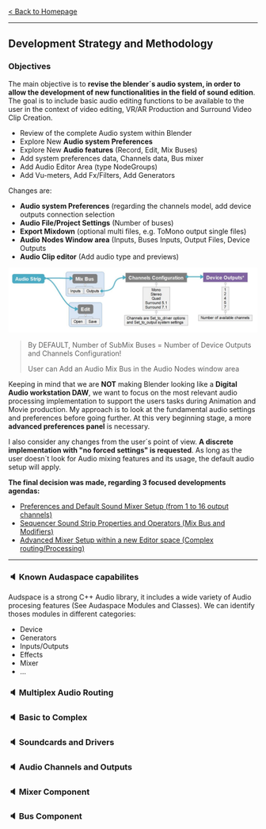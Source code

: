 [< Back to Homepage](/../..)

---

## Development Strategy and Methodology

### Objectives

The main objective is to **revise the blender´s audio system, in order to allow the development of new functionalities in the field of sound edition**. The goal is to include basic audio editing functions to be available to the user in the context of video editing, VR/AR Production and Surround Video Clip Creation.

- Review of the complete Audio system within Blender
- Explore New **Audio system Preferences**
- Explore New **Audio features** (Record, Edit, Mix Buses)
- Add system preferences data, Channels data, Bus mixer
- Add Audio Editor Area (type NodeGroups)
- Add Vu-meters, Add Fx/Filters, Add Generators

Changes are:
- **Audio system Preferences** (regarding the channels model, add device outputs connection selection
- **Audio File/Project Settings** (Number of buses)
- **Export Mixdown** (optional multi files, e.g. ToMono output single files)
- **Audio Nodes Window area** (Inputs, Buses Inputs, Output Files, Device Outputs
- **Audio Clip editor** (Add audio type and previews)

![Mix](https://github.com/KoreTeknology/Blender-3x-Audio-Research/blob/main/images/Audio-basic_redesign2.jpg)

> By DEFAULT, Number of SubMix Buses = Number of Device Outputs and Channels Configuration!
> 
> User can Add an Audio Mix Bus in the Audio Nodes window area

Keeping in mind that we are **NOT** making Blender looking like a **Digital Audio workstation DAW**, we want to focus on the most relevant audio processing implementation to support the users tasks during Animation and Movie production. My approach is to look at the fundamental audio settings and preferences before going further. At this very beginning stage, a more **advanced preferences panel** is necessary. 

I also consider any changes from the user´s point of view. **A discrete implementation with "no forced settings" is requested**. As long as the user doesn´t look for Audio mixing features and its usage, the default audio setup will apply.

**The final decision was made, regarding 3 focused developments agendas:**
- [Preferences and Default Sound Mixer Setup (from 1 to 16 output channels)]()
- [Sequencer Sound Strip Properties and Operators (Mix Bus and Modifiers)]()
- [Advanced Mixer Setup within a new Editor space (Complex routing/Processing)]()

---

### :speaker: Known Audaspace capabilites

Audspace is a strong C++ Audio library, it includes a wide variety of Audio procesing features (See Audaspace Modules and Classes). We can identify thoses modules in different categories:
- Device
- Generators
- Inputs/Outputs
- Effects
- Mixer
- ...


### :speaker: Multiplex Audio Routing

### :speaker: Basic to Complex

### :speaker: Soundcards and Drivers

### :speaker: Audio Channels and Outputs

### :speaker: Mixer Component

### :speaker: Bus Component
